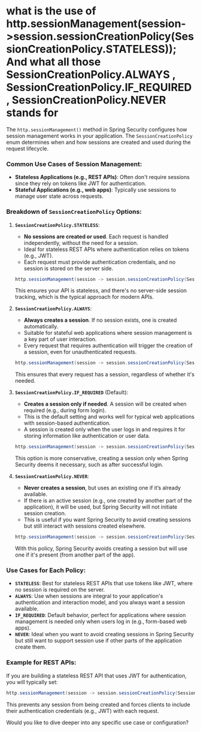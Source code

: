 # what is the use of  http.sessionManagement(session->session.sessionCreationPolicy(SessionCreationPolicy.STATELESS)); And        what all those SessionCreationPolicy.ALWAYS , SessionCreationPolicy.IF_REQUIRED , SessionCreationPolicy.NEVER stands for

The `http.sessionManagement()` method in Spring Security configures how session management works in your application. The `SessionCreationPolicy` enum determines when and how sessions are created and used during the request lifecycle.

### Common Use Cases of Session Management:

- **Stateless Applications (e.g., REST APIs)**: Often don't require sessions since they rely on tokens like JWT for authentication.
- **Stateful Applications (e.g., web apps)**: Typically use sessions to manage user state across requests.

### Breakdown of `SessionCreationPolicy` Options:

1. **`SessionCreationPolicy.STATELESS`**:
    - **No sessions are created or used**. Each request is handled independently, without the need for a session.
    - Ideal for stateless REST APIs where authentication relies on tokens (e.g., JWT).
    - Each request must provide authentication credentials, and no session is stored on the server side.

   ```java
   http.sessionManagement(session -> session.sessionCreationPolicy(SessionCreationPolicy.STATELESS));
   ```

   This ensures your API is stateless, and there's no server-side session tracking, which is the typical approach for modern APIs.

2. **`SessionCreationPolicy.ALWAYS`**:
    - **Always creates a session**. If no session exists, one is created automatically.
    - Suitable for stateful web applications where session management is a key part of user interaction.
    - Every request that requires authentication will trigger the creation of a session, even for unauthenticated requests.

   ```java
   http.sessionManagement(session -> session.sessionCreationPolicy(SessionCreationPolicy.ALWAYS));
   ```

   This ensures that every request has a session, regardless of whether it's needed.

3. **`SessionCreationPolicy.IF_REQUIRED`** (Default):
    - **Creates a session only if needed**. A session will be created when required (e.g., during form login).
    - This is the default setting and works well for typical web applications with session-based authentication.
    - A session is created only when the user logs in and requires it for storing information like authentication or user data.

   ```java
   http.sessionManagement(session -> session.sessionCreationPolicy(SessionCreationPolicy.IF_REQUIRED));
   ```

   This option is more conservative, creating a session only when Spring Security deems it necessary, such as after successful login.

4. **`SessionCreationPolicy.NEVER`**:
    - **Never creates a session**, but uses an existing one if it’s already available.
    - If there is an active session (e.g., one created by another part of the application), it will be used, but Spring Security will not initiate session creation.
    - This is useful if you want Spring Security to avoid creating sessions but still interact with sessions created elsewhere.

   ```java
   http.sessionManagement(session -> session.sessionCreationPolicy(SessionCreationPolicy.NEVER));
   ```

   With this policy, Spring Security avoids creating a session but will use one if it's present (from another part of the app).

### Use Cases for Each Policy:

- **`STATELESS`**: Best for stateless REST APIs that use tokens like JWT, where no session is required on the server.
- **`ALWAYS`**: Use when sessions are integral to your application's authentication and interaction model, and you always want a session available.
- **`IF_REQUIRED`**: Default behavior, perfect for applications where session management is needed only when users log in (e.g., form-based web apps).
- **`NEVER`**: Ideal when you want to avoid creating sessions in Spring Security but still want to support session use if other parts of the application create them.

### Example for REST APIs:
If you are building a stateless REST API that uses JWT for authentication, you will typically set:

```java
http.sessionManagement(session -> session.sessionCreationPolicy(SessionCreationPolicy.STATELESS));
```

This prevents any session from being created and forces clients to include their authentication credentials (e.g., JWT) with each request.

Would you like to dive deeper into any specific use case or configuration?